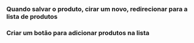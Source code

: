 ### Quando salvar o produto, cirar um novo, redirecionar para a lista de produtos
### Criar um botão para adicionar produtos na lista
